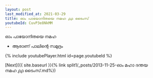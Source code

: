 ```yaml
---
layout: post
last_modified_at: 2021-03-29
title: ഓം പായോനിതയെ നമഹ ൧൧ ടൈംസ്
youtubeId: CuvP3e8NkMM
---
```

 
 
 ഓം പായോനിതയെ നമഹ 
 
 -  ആരാണ് പാലിന്റെ സമുദ്രം 
 
  
 
  
 
 
 
 
 
 


{% include youtubePlayer.html id=page.youtubeId %}
 
[Next]({{ site.baseurl }}{% link  split1/_posts/2013-11-25-ഓം മഹാ ദന്തയ നമഹ ൧൧ ടൈംസ്.md%})
 
